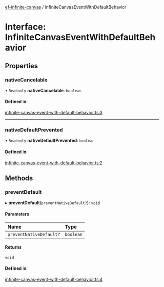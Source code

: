 [ef-infinite-canvas](api/README.md) / InfiniteCanvasEventWithDefaultBehavior

# Interface: InfiniteCanvasEventWithDefaultBehavior

## Properties

### nativeCancelable

• `Readonly` **nativeCancelable**: `boolean`

#### Defined in

[infinite-canvas-event-with-default-behavior.ts:3](https://github.com/emilefokkema/infinite-canvas/blob/4a1afe1/src/api-surface/infinite-canvas-event-with-default-behavior.ts#L3)

___

### nativeDefaultPrevented

• `Readonly` **nativeDefaultPrevented**: `boolean`

#### Defined in

[infinite-canvas-event-with-default-behavior.ts:2](https://github.com/emilefokkema/infinite-canvas/blob/4a1afe1/src/api-surface/infinite-canvas-event-with-default-behavior.ts#L2)

## Methods

### preventDefault

▸ **preventDefault**(`preventNativeDefault?`): `void`

#### Parameters

| Name | Type |
| :------ | :------ |
| `preventNativeDefault?` | `boolean` |

#### Returns

`void`

#### Defined in

[infinite-canvas-event-with-default-behavior.ts:4](https://github.com/emilefokkema/infinite-canvas/blob/4a1afe1/src/api-surface/infinite-canvas-event-with-default-behavior.ts#L4)
